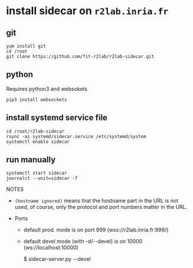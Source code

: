 # install sidecar on `r2lab.inria.fr`

## git

    yum install git
    cd /root
    git clone https://github.com/fit-r2lab/r2lab-sidecar.git

## python

Requires python3 and websokets

    pip3 install websockets
    
## install systemd service file

    cd /root/r2lab-sidecar
    rsync -ai systemd/sidecar.service /etc/systemd/system
    systemctl enable sidecar

## run manually

    systemctl start sidecar
    journalct --unit=sidecar -f
    
NOTES

* `(hostname ignored)` means that the hostname part in the URL is not
  used, of course, only the protocol and port numbers matter in the
  URL.
    
* Ports
  * default prod. mode is on port 999 (wss://r2lab.inria.fr:999/)
  * default devel mode (with -d/--devel) is on 10000 (ws://localhost:10000)

    $ sidecar-server.py --devel
